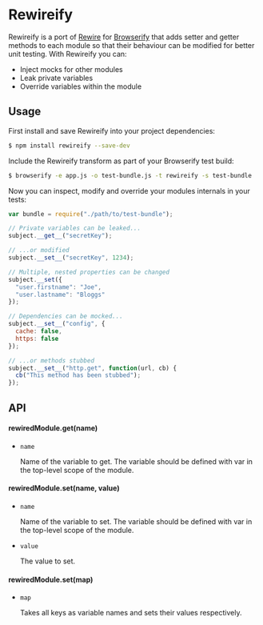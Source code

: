 # Rewireify

Rewireify is a port of [Rewire](https://github.com/jhnns/rewire) for [Browserify](http://browserify.org/) that adds setter and getter methods to each module so that their behaviour can be modified for better unit testing. With Rewireify you can:

- Inject mocks for other modules
- Leak private variables
- Override variables within the module

## Usage

First install and save Rewireify into your project dependencies:

```sh
$ npm install rewireify --save-dev
```

Include the Rewireify transform as part of your Browserify test build:

```sh
$ browserify -e app.js -o test-bundle.js -t rewireify -s test-bundle
```

Now you can inspect, modify and override your modules internals in your tests:

```js
var bundle = require("./path/to/test-bundle");

// Private variables can be leaked...
subject.__get__("secretKey");

// ...or modified
subject.__set__("secretKey", 1234);

// Multiple, nested properties can be changed
subject.__set({
  "user.firstname": "Joe",
  "user.lastname": "Bloggs"
});

// Dependencies can be mocked...
subject.__set__("config", {
  cache: false,
  https: false
});

// ...or methods stubbed
subject.__set__("http.get", function(url, cb) {
  cb("This method has been stubbed");
});
```

## API

#### rewiredModule.__get__(name)

- `name`

    Name of the variable to get. The variable should be defined with var in the top-level scope of the module.

#### rewiredModule.__set__(name, value)

- `name`

    Name of the variable to set. The variable should be defined with var in the top-level scope of the module.
- `value`

    The value to set.

#### rewiredModule.__set__(map)

- `map`

    Takes all keys as variable names and sets their values respectively.
